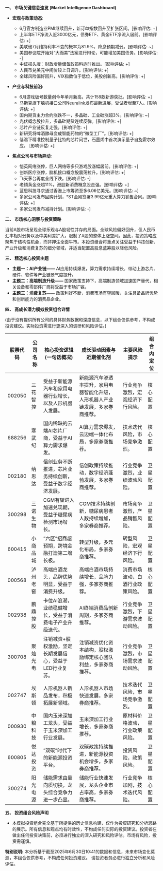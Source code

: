**一、 市场关键信息速览 (Market Intelligence Dashboard)**

* **宏观与政策动态:**
    * 6月官方制造业PMI继续回升，新订单指数回升至扩张区间。[影响评估: +]
    * 上半年ETF净流入近3000亿元，债券ETF、黄金ETF净流入居前。[影响评估: +]
    * 美联储7月维持利率不变的概率为81.9%，降息预期减弱。[影响评估: ~]
    *  美国参议院开始对“大而美”法案进行辩论，可能增加美国债务。[影响评估: -]
    *  中证报头版：财政增量储备政策料适时推出。[影响评估: +]
    *  人民币兑美元中间价较上日调升。[影响评估: +]
    *  全球风险偏好回升，VIX指数位于低位，美股创新高。[影响评估: +]


* **产业与科技前沿:**
    * 6月游戏版号数量创今年单月新高，共计158款新游获批。[影响评估: +]
    * 马斯克旗下脑机接口公司Neuralink发布最新进展，受试者增至7人。[影响评估: +]
    * 国内期货主力合约涨跌不一，多晶硅、工业硅涨超3%。[影响评估: ~]
    * 光伏概念股拉升，多晶硅期货连续反弹。[影响评估: +]
    * 芯片产业链反复走强。[影响评估: +]
    * 新研究将啤酒酵母变成智能药物的“微型工厂”。[影响评估: +]
    * 低温下精准控制量子比特的芯片问世，石墨烯中首次演示量子自旋霍尔效应。 [影响评估: +]


* **焦点公司与市场异动:**
    * 恺英网络涨停，巨人网络等多只游戏股涨幅居前。[影响评估: +]
    * 创新医疗涨停，脑机接口概念股震荡拉升。[影响评估: +]
    * 飞天茅台再度全线下跌。[影响评估: -]
    * 老铺黄金涨超11%，港股新消费概念股走强。[影响评估: +]
    *  蓝思科技寻求通过香港上市筹资至多6.06亿美元。[影响评估: ~]
    *  多家公司发布回购计划，*ST金刚签署3.99亿元重大算力销售合同。[影响评估: +]
    *  多家公司发布减持计划。[影响评估: -]


**二、 市场核心洞察与投资策略**

当前A股市场呈现全球乐观与A股韧性并存的局面。全球风险偏好回升，但人民币汇率相对弱势以及中美利差扩大，限制了A股的整体上涨空间。因此，投资策略应聚焦于结构性机会，而非押注全面牛市。本投资组合将重点关注受益于科技创新、产业升级和消费复苏的细分领域，并适当配置高股息蓝筹股以降低风险。

**三、 精选核心投资主题**

* **主题一：AI产业链——**  AI应用持续爆发，算力需求持续增长，带动上游芯片、硬件、软件等产业链景气度提升。
* **主题二：高端制造升级——**  国家政策支持下，高端制造领域加速国产替代，相关设备和零部件厂商将受益于市场扩容。
* **主题三：消费复苏——**  政策利好不断，消费市场有望回暖，关注具备品牌优势和创新能力的消费品企业。

**四、 高成长潜力模拟投资组合详情**

(由于没有提供所有公司的具体财务数据和深度信息，以下组合仅供参考，不构成投资建议。实际投资需进行更深入的调研和风险评估。)

| 股票代码 | 公司名称       | 核心投资逻辑 (一句话概况)                               | 成长驱动因素与近期催化剂                                                   | 主要风险提示                                                       | 组合内定位 |
|------------|-----------------|-------------------------------------------------------|------------------------------------------------------------------------|--------------------------------------------------------------------|-------------|
| 002050     | 三花智控       |  受益于新能源汽车和家用电器行业增长，以及人形机器人发展。     | 新能源汽车渗透率提升，家用电器智能化升级，人形机器人产业链发展，多家券商推荐。   | 行业竞争激烈，宏观经济下行风险。                                           | 核心配置   |
| 688256     | 寒武纪         | 国内稀缺的云端AI芯片厂商，受益于AI算力需求爆发。            | AI算力需求爆发，云边端一体化布局，多家券商推荐。                            | 技术迭代风险，市场竞争激烈。                                           | 核心配置   |
| 002180     | 纳思达         | 信创业务不断推进，芯片业务持续创新，受益于数字经济发展。      |  信创政策持续推动，数字经济蓬勃发展，多家券商推荐。                           | 行业竞争激烈，业绩波动风险。                                           | 卫星配置   |
| 300298     | 三诺生物       |  CGM有望进入加速兑现期，受益于糖尿病检测市场增长。          |  CGM技术持续创新，糖尿病患者人数持续增加，多家券商推荐。                      | 市场竞争激烈，产品销售风险。                                           | 卫星配置   |
| 600415     | 小商品城       |  “六区”招商超预期，跨境金融打造第二增长极。                 |  转型升级，多元化布局，多家券商推荐。                                     |  转型风险，宏观经济下行风险。                                          | 卫星配置   |
| 000568     | 泸州老窖       |  高端白酒龙头，品牌优势明显，受益于消费升级。                |  高端白酒市场持续增长，品牌力强，多家券商推荐。                               |  消费市场波动，白酒行业政策风险。                                          | 核心配置   |
| 002938     | 鹏鼎控股       | 卡位AI浪潮，业绩稳健增长，受益于消费电子产业升级迭代。        | AI终端消费品创新周期，多家券商推荐。                                     | 行业竞争激烈，下游需求波动风险。                                         | 卫星配置   |
| 300708     | 聚灿光电       | 注销减资+股权激励，坚定长期发展信心，受益于LED行业复苏。      | 注销减资优化资本结构，股权激励绑定核心团队利益，多家券商推荐。                 | 行业竞争激烈，市场需求波动风险。                                         | 卫星配置   |
| 002747     | 埃斯顿         | 人形机器人新品发布，积极拓展新领域。                          | 人形机器人市场快速发展，多家券商推荐。                                     | 技术迭代风险，市场竞争激烈。                                           | 卫星配置   |
| 000930     | 中粮科技       | 国内玉米深加工龙头，受益于玉米深加工行业发展。                | 玉米深加工行业增长，多家券商推荐。                                         |  原材料价格波动，行业政策风险。                                         | 卫星配置   |
| 600805     | 悦达投资       | “双碳”时代下的新能源投资平台。                            | 双碳政策持续推进，新能源投资机会增多，多家券商推荐。                           | 投资风险，政策风险。                                                   | 卫星配置   |
| 300274     | 阳光电源       |  储能需求由量向质切换，龙头综合竞争力进一步凸显。             | 储能行业快速发展，龙头企业市占率高，多家券商推荐。                             | 行业竞争加剧，技术迭代风险。                                           | 核心配置   |



**五、 投资组合风险声明**

* 本模拟投资组合完全基于所提供的历史信息构建，仅作为投资研究和分析思路的展示。所有信息和观点均有时效性，不构成任何实际的投资建议。投资者在做出任何投资决策前，必须进行独立的深入研究和风险评估。市场有风险，投资需谨慎。


**特别说明:**  本分析基于截至2025年6月30日10:41的数据和信息，未来市场变化莫测，本组合仅供参考，不构成任何投资建议。  请投资者务必进行独立分析和风险评估。
